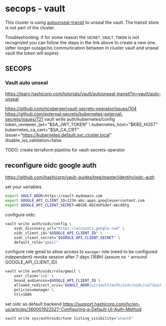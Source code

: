 # secops - vault

This cluster is using [autounseal-transit](https://learn.hashicorp.com/tutorials/vault/autounseal-transit) to unseal the vault. The transit store is not part of the cluster.

Troubleshooting: if for some reason the `SECRET_VAULT_TOKEN` is not recognized you can follow the steps in the link above to create a new one. (after longer outage/no communication between in cluster vault and unseal vault the token will expire)

## SECOPS

### Vault auto unseal

<https://learn.hashicorp.com/tutorials/vault/autounseal-transit?in=vault/auto-unseal>

<https://github.com/ricoberger/vault-secrets-operator/issues/104>
<https://github.com/external-secrets/kubernetes-external-secrets/issues/721>
vault write auth/kubernetes/config \
 token_reviewer_jwt="$SA_JWT_TOKEN" \
    kubernetes_host="$K8S_HOST" \
 kubernetes_ca_cert="$SA_CA_CRT" \
 issuer="https://kubernetes.default.svc.cluster.local" \
 disable_iss_validation=false

TODO: create terraform pipeline for vault-secrets-operator

## reconfigure oidc google auth

<https://github.com/hashicorp/vault-guides/tree/master/identity/oidc-auth>

set your variables

```bash
export VAULT_ADDR=https://vault.mydomain.com
export GOOGLE_API_CLIENT_ID=1234-abc.apps.googleusercontent.com
export GOOGLE_API_CLIENT_SECRET=ABCDE-AbCdeFGdef-abcdEFg
```

configure oidc:

```bash
vault write auth/oidc/config \
    oidc_discovery_url="https://accounts.google.com" \
    oidc_client_id="$GOOGLE_API_CLIENT_ID" \
    oidc_client_secret="$GOOGLE_API_CLIENT_SECRET" \
    default_role="gmail"
```

configure role gmail to allow access to `manager` role (need to be configured independent)
revoke session after 7 days (168h) (assure no `"` arround GOOGLE_API_CLIENT_ID)

```bash
vault write auth/oidc/role/gmail \
    user_claim="sub" \
    bound_audiences=$GOOGLE_API_CLIENT_ID \
    allowed_redirect_uris="$VAULT_ADDR/ui/vault/auth/oidc/oidc/callback" \
    policies=manager \
    ttl=168h
```

set oidc as default backend
<https://support.hashicorp.com/hc/en-us/articles/360001922527-Configuring-a-Default-UI-Auth-Method>

```bash
vault write sys/auth/oidc/tune listing_visibility="unauth"
```
